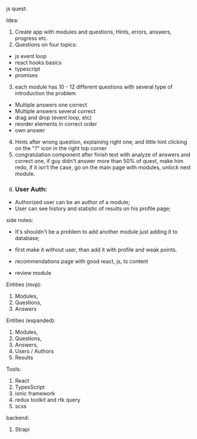 js quest:

Idea:
1) Create app with modules and questions, Hints, errors, answers, progress etc.
2) Questions on four topics:
- js event loop
- react hooks basics
- typescript
- promises
3) each module has 10 - 12 different questions with several type of introduction the problem
- Multiple answers one correct
- Multiple answers several correct
- drag and drop (event loop, etc)
- reorder elements in correct order
- own answer
4) Hints after wrong question, explaining right one; and little hint clicking on the "?" icon in the right top corner
5) congratulation component after finish test with analyze of answers and correct one, if guy didn't answer more than 50% of quest, make him redo, if it isn't the case, go on the main page with modules, unlock next module. 
6) ### User Auth:
- Authorized user can be an author of a module;
- User can see history and statistic of results on his profile page;

side notes:

- It's shouldn't be a problem to add another module just adding it to database;

- first make it without user, than add it with profile and weak points.

- recommendations page with good react, js, ts content

- review module

Entities (mvp):
1) Modules,
2) Questions,
3) Answers

Entities (expanded):
1) Modules,
2) Questions,
3) Answers,
5) Users / Authors
6) Results

Tools:
1) React
2) TypesScript
3) ionic framework
4) redux toolkit and rtk query
5) scss

backend:
1) Strapi

